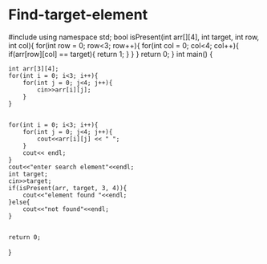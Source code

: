 # Find-target-element
#include <iostream>
using namespace std;
bool isPresent(int arr[][4], int target, int row, int col){
    for(int row = 0; row<3; row++){
        for(int col = 0; col<4; col++){
            if(arr[row][col] == target){
                return 1;
            }
        }
    }
    return 0;
}
int main()
{
    
    int arr[3][4];
    for(int i = 0; i<3; i++){
        for(int j = 0; j<4; j++){
            cin>>arr[i][j];
        }
    }
   

    for(int i = 0; i<3; i++){
        for(int j = 0; j<4; j++){
            cout<<arr[i][j] << " ";
        }
        cout<< endl;
    }
    cout<<"enter search element"<<endl;
    int target;
    cin>>target;
    if(isPresent(arr, target, 3, 4)){
        cout<<"element found "<<endl;
    }else{
        cout<<"not found"<<endl;
    }
    
    
    return 0;
}
